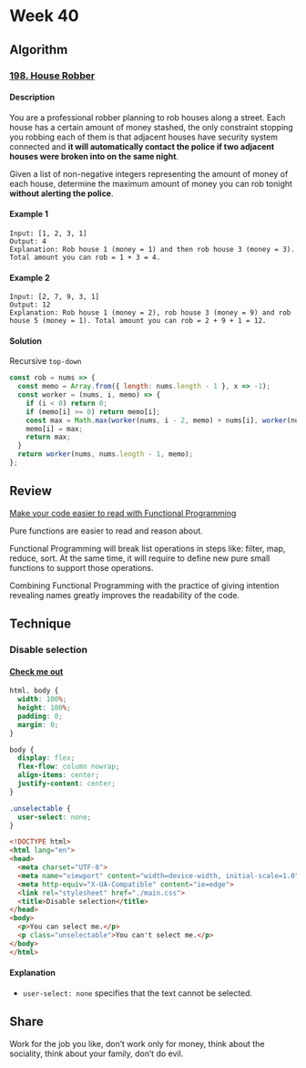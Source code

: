 # Week 40

## Algorithm
### [198. House Robber](https://leetcode.com/problems/house-robber/)

#### Description

You are a professional robber planning to rob houses along a street. Each house has a certain amount of money stashed, the only constraint stopping you robbing each of them is that adjacent houses have security system connected and **it will automatically contact the police if two adjacent houses were broken into on the same night**.

Given a list of non-negative integers representing the amount of money of each house, determine the maximum amount of money you can rob tonight **without alerting the police**.

#### Example 1

```example
Input: [1, 2, 3, 1]
Output: 4
Explanation: Rob house 1 (money = 1) and then rob house 3 (money = 3). Total amount you can rob = 1 + 3 = 4.
```

#### Example 2

```example
Input: [2, 7, 9, 3, 1]
Output: 12
Explanation: Rob house 1 (money = 2), rob house 3 (money = 9) and rob house 5 (money = 1). Total amount you can rob = 2 + 9 + 1 = 12.
```

#### Solution

Recursive `top-down`

```javascript
const rob = nums => {
  const memo = Array.from({ length: nums.length - 1 }, x => -1);
  const worker = (nums, i, memo) => {
    if (i < 0) return 0;
    if (memo[i] >= 0) return memo[i];
    const max = Math.max(worker(nums, i - 2, memo) + nums[i], worker(nums, i - 1, memo));
    memo[i] = max;
    return max;
  }
  return worker(nums, nums.length - 1, memo);
};
```

## Review

[Make your code easier to read with Functional Programming](https://www.freecodecamp.org/news/make-your-code-easier-to-read-with-functional-programming-94fb8cc69f9d/)

Pure functions are easier to read and reason about.

Functional Programming will break list operations in steps like: filter, map, reduce, sort. At the same time, it will require to define new pure small functions to support those operations.

Combining Functional Programming with the practice of giving intention revealing names greatly improves the readability of the code.

## Technique

### Disable selection

#### [Check me out](https://codepen.io/pen/?editors=1100#0)

```css
html, body {
  width: 100%;
  height: 100%;
  padding: 0;
  margin: 0;
}

body {
  display: flex;
  flex-flow: column nowrap;
  align-items: center;
  justify-content: center;
}

.unselectable {
  user-select: none;
}
```

```html
<!DOCTYPE html>
<html lang="en">
<head>
  <meta charset="UTF-8">
  <meta name="viewport" content="width=device-width, initial-scale=1.0">
  <meta http-equiv="X-UA-Compatible" content="ie=edge">
  <link rel="stylesheet" href="./main.css">
  <title>Disable selection</title>
</head>
<body>
  <p>You can select me.</p>
  <p class="unselectable">You can't select me.</p>
</body>
</html>
```

#### Explanation

- `user-select: none` specifies that the text cannot be selected.

## Share

Work for the job you like, don’t work only for money, think about the sociality, think about your family, don’t do evil.
